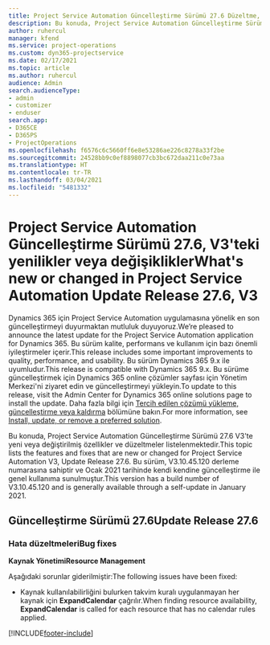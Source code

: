 ```yaml
---
title: Project Service Automation Güncelleştirme Sürümü 27.6 Düzeltme, V3'teki yenilikler veya değişiklikler
description: Bu konuda, Project Service Automation Güncelleştirme Sürümü 27.6 Düzeltme, V3'te yeni veya değiştirilmiş özellikler ve düzeltmeler listelenmektedir.
author: ruhercul
manager: kfend
ms.service: project-operations
ms.custom: dyn365-projectservice
ms.date: 02/17/2021
ms.topic: article
ms.author: ruhercul
audience: Admin
search.audienceType:
- admin
- customizer
- enduser
search.app:
- D365CE
- D365PS
- ProjectOperations
ms.openlocfilehash: f6576c6c5660ff6e8e53286ae226c8278a33f2be
ms.sourcegitcommit: 24528bb9c0ef8898077cb3bc672daa211c0e73aa
ms.translationtype: HT
ms.contentlocale: tr-TR
ms.lasthandoff: 03/04/2021
ms.locfileid: "5481332"
---
```

# <a name="whats-new-or-changed-in-project-service-automation-update-release-276-v3"></a><span data-ttu-id="69e77-103">Project Service Automation Güncelleştirme Sürümü 27.6, V3'teki yenilikler veya değişiklikler</span><span class="sxs-lookup"><span data-stu-id="69e77-103">What's new or changed in Project Service Automation Update Release 27.6, V3</span></span>

<span data-ttu-id="69e77-104">Dynamics 365 için Project Service Automation uygulamasına yönelik en son güncelleştirmeyi duyurmaktan mutluluk duyuyoruz.</span><span class="sxs-lookup"><span data-stu-id="69e77-104">We’re pleased to announce the latest update for the Project Service Automation application for Dynamics 365.</span></span> <span data-ttu-id="69e77-105">Bu sürüm kalite, performans ve kullanım için bazı önemli iyileştirmeler içerir.</span><span class="sxs-lookup"><span data-stu-id="69e77-105">This release includes some important improvements to quality, performance, and usability.</span></span> <span data-ttu-id="69e77-106">Bu sürüm Dynamics 365 9.x ile uyumludur.</span><span class="sxs-lookup"><span data-stu-id="69e77-106">This release is compatible with Dynamics 365 9.x.</span></span> <span data-ttu-id="69e77-107">Bu sürüme güncelleştirmek için Dynamics 365 online çözümler sayfası için Yönetim Merkezi'ni ziyaret edin ve güncelleştirmeyi yükleyin.</span><span class="sxs-lookup"><span data-stu-id="69e77-107">To update to this release, visit the Admin Center for Dynamics 365 online solutions page to install the update.</span></span> <span data-ttu-id="69e77-108">Daha fazla bilgi için [Tercih edilen çözümü yükleme, güncelleştirme veya kaldırma](https://docs.microsoft.com/power-platform/admin/install-remove-preferred-solution) bölümüne bakın.</span><span class="sxs-lookup"><span data-stu-id="69e77-108">For more information, see [Install, update, or remove a preferred solution](https://docs.microsoft.com/power-platform/admin/install-remove-preferred-solution).</span></span>

<span data-ttu-id="69e77-109">Bu konuda, Project Service Automation Güncelleştirme Sürümü 27.6 V3'te yeni veya değiştirilmiş özellikler ve düzeltmeler listelenmektedir.</span><span class="sxs-lookup"><span data-stu-id="69e77-109">This topic lists the features and fixes that are new or changed for Project Service Automation V3, Update Release 27.6.</span></span> <span data-ttu-id="69e77-110">Bu sürüm, V3.10.45.120 derleme numarasına sahiptir ve Ocak 2021 tarihinde kendi kendine güncelleştirme ile genel kullanıma sunulmuştur.</span><span class="sxs-lookup"><span data-stu-id="69e77-110">This version has a build number of V3.10.45.120 and is generally available through a self-update in January 2021.</span></span>

## <a name="update-release-276"></a><span data-ttu-id="69e77-111">Güncelleştirme Sürümü 27.6</span><span class="sxs-lookup"><span data-stu-id="69e77-111">Update Release 27.6</span></span>

### <a name="bug-fixes"></a><span data-ttu-id="69e77-112">Hata düzeltmeleri</span><span class="sxs-lookup"><span data-stu-id="69e77-112">Bug fixes</span></span>


<span data-ttu-id="69e77-113">**Kaynak Yönetimi**</span><span class="sxs-lookup"><span data-stu-id="69e77-113">**Resource Management**</span></span>

<span data-ttu-id="69e77-114">Aşağıdaki sorunlar giderilmiştir:</span><span class="sxs-lookup"><span data-stu-id="69e77-114">The following issues have been fixed:</span></span>

- <span data-ttu-id="69e77-115">Kaynak kullanılabilirliğini bulurken takvim kuralı uygulanmayan her kaynak için **ExpandCalendar** çağrılır.</span><span class="sxs-lookup"><span data-stu-id="69e77-115">When finding resource availability, **ExpandCalendar** is called for each resource that has no calendar rules applied.</span></span>


[!INCLUDE[footer-include](../includes/footer-banner.md)]
